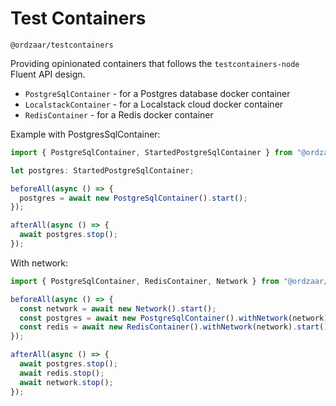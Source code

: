 # Test Containers

`@ordzaar/testcontainers`

Providing opinionated containers that follows the `testcontainers-node` Fluent API design.

- `PostgreSqlContainer` - for a Postgres database docker container
- `LocalstackContainer` - for a Localstack cloud docker container
- `RedisContainer` - for a Redis docker container

Example with PostgresSqlContainer:

```ts
import { PostgreSqlContainer, StartedPostgreSqlContainer } from "@ordzaar/testcontainers";

let postgres: StartedPostgreSqlContainer;

beforeAll(async () => {
  postgres = await new PostgreSqlContainer().start();
});

afterAll(async () => {
  await postgres.stop();
});
```

With network:

```ts
import { PostgreSqlContainer, RedisContainer, Network } from "@ordzaar/testcontainers";

beforeAll(async () => {
  const network = await new Network().start();
  const postgres = await new PostgreSqlContainer().withNetwork(network).start();
  const redis = await new RedisContainer().withNetwork(network).start();
});

afterAll(async () => {
  await postgres.stop();
  await redis.stop();
  await network.stop();
});
```
